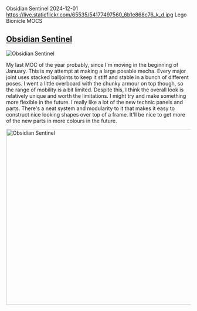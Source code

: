 Obsidian Sentinel 
2024-12-01
https://live.staticflickr.com/65535/54177497560_6b1e868c76_k_d.jpg
Lego Bionicle MOCS

## [Obsidian Sentinel](https://www.flickr.com/photos/fuzz-e/54177497560)

![Obsidian Sentinel](https://live.staticflickr.com/65535/54177497560_6b1e868c76_k_d.jpg "Obsidian Sentinel")

My last MOC of the year probably, since I'm moving in the beginning of January. This is my attempt at making a large posable mecha. Every major joint uses stacked balljoints to keep it stiff and stable in a bunch of different poses. I went a little overboard with the chunky armour on top though, so the range of mobility is a bit limited. Despite this, I think the overall look is relatively unique and worth the limitations. I might try and make something more flexible in the future. I really like a lot of the new technic panels and parts. There's a neat system and modularity to it that makes it easy to construct nice looking shapes over top of a frame. It'll be nice to get more of the new parts in more colours in the future. 

<a data-flickr-embed="true" href="https://www.flickr.com/photos/fuzz-e/albums/72177720322286876" title="Obsidian Sentinel"><img src="https://live.staticflickr.com/65535/54177356434_7800e26509.jpg" width="640" height="480" alt="Obsidian Sentinel"/></a><script async src="//embedr.flickr.com/assets/client-code.js" charset="utf-8"></script>
